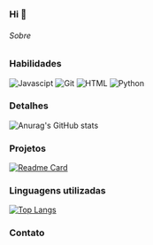 ### Hi 👋
###### Sobre

### Habilidades

![Javascipt](https://img.shields.io/badge/JavaScript-F7DF1E?style=for-the-badge&logo=javascript&logoColor=black)
![Git](https://img.shields.io/badge/Git-E34F26?style=for-the-badge&logo=git&logoColor=white)
![HTML](https://img.shields.io/badge/HTML-239120?style=for-the-badge&logo=html5&logoColor=white)
![Python](https://img.shields.io/badge/Python-3776AB?style=for-the-badge&logo=python&logoColor=white)



### Detalhes

![Anurag's GitHub stats](https://github-readme-stats.vercel.app/api?username=joaoloeblein&theme=github_dark&show_icons=true)

### Projetos

[![Readme Card](https://github-readme-stats.vercel.app/api/pin/?username=joaoloeblein&repo=Login_page&theme=github_dark)](https://github.com/anuraghazra/github-readme-stats)

### Linguagens utilizadas

[![Top Langs](https://github-readme-stats.vercel.app/api/top-langs/?username=joaoloeblein&theme=github_dark)](https://github.com/anuraghazra/github-readme-stats)

### Contato

